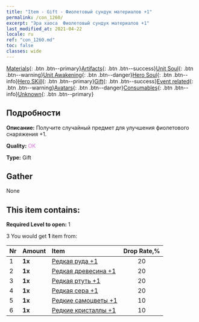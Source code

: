 ```yaml
---
title: "Item - Gift - Фиолетовый сундук материалов +1"
permalink: /con_1260/
excerpt: "Эра хаоса  Фиолетовый сундук материалов +1"
last_modified_at: 2021-04-22
locale: ru
ref: "con_1260.md"
toc: false
classes: wide
---
```

 [Materials](/ItemsRU/){: .btn .btn--primary}[Artifacts](/ItemsRU/Artifacts/){: .btn .btn--success}[Unit Soul](/ItemsRU/UnitSoul/){: .btn .btn--warning}[Unit Awakening](/ItemsRU/UnitAwakening/){: .btn .btn--danger}[Hero Soul](/ItemsRU/HeroSoul/){: .btn .btn--info}[Hero SKill](/ItemsRU/HeroSkill/){: .btn .btn--primary}[Gift](/ItemsRU/Gift/){: .btn .btn--success}[Event related](/ItemsRU/Events/){: .btn .btn--warning}[Avatars](/ItemsRU/Avatars/){: .btn .btn--danger}[Consumables](/ItemsRU/Consumables/){: .btn .btn--info}[Unknown](/ItemsRU/Unknown/){: .btn .btn--primary}

## Подробности
 **Описание:** Получите случайный предмет для улучшения фиолетового снаряжения +1.

 **Quality:** <span style="color: #DA70D6">OK</span>

 **Type:** Gift

## Gather

  None

## This item contains:

 **Required Level to open:** 1

 3 You would get **1** item  from:

  | Nr | Amount |     Item    | Drop Rate,% |
  |:---|:-------|:------------|:---------:|
  | 1 |  **1x** | [Редкая руда +1](/ItemsRU/mat_40/) | 20 | 
  | 2 |  **1x** | [Редкая древесина +1](/ItemsRU/mat_41/) | 20 | 
  | 3 |  **1x** | [Редкая ртуть +1](/ItemsRU/mat_42/) | 20 | 
  | 4 |  **1x** | [Редкая сера +1](/ItemsRU/mat_43/) | 20 | 
  | 5 |  **1x** | [Редкие самоцветы +1](/ItemsRU/mat_44/) | 10 | 
  | 6 |  **1x** | [Редкие кристаллы +1](/ItemsRU/mat_45/) | 10 | 
